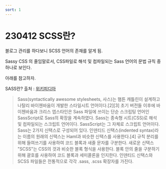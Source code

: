 ```yaml
---
sort: 1
---
```


# 230412 SCSS란?

블로그 관리를 하다보니 SCSS 언어의 존재를 알게 됨.

Sassy CSS 의 줄임말로서,
CSS파일로 해석 및 컴파일되는 Sass 언어의 
문법 규칙 중 하나로 보인다.

아래를 참고하자.

SASS란?
 출처 : [위키피디아](https://ko.wikipedia.org/wiki/Sass_%28%EC%8A%A4%ED%83%80%EC%9D%BC%EC%8B%9C%ED%8A%B8_%EC%96%B8%EC%96%B4%29)
>Sass(syntactically awesome stylesheets, 사스)는 햄튼 캐틀린이 설계하고 나탈리 바이첸바움이 개발한 스타일시트 언어이다.[2][3] 초기 버전들 이후에 바이첸바움과 크리스 엡스타인은 Sass 파일에 쓰이는 단순 스크립팅 언어인 SassScript로 Sass의 확장을 계속하였다.
Sass는 종속형 시트(CSS)로 해석 및 컴파일되는 스크립트 언어이다. SassScript는 그 자체로 스크립트 언어이다. Sass는 2가지 신택스로 구성되어 있다. 인덴티드 신택스(indented syntax)라는 이름의 원래의 신택스는 Haml과 비슷한 신택스를 사용한다.[4] 규칙 분리를 위해 들여쓰기를 사용하여 코드 블록과 새줄 문자를 구분한다. 새로운 신택스 "SCSS"는 CSS의 것과 비슷한 블록 형식을 사용한다. 블록 안의 줄을 구분하기 위해 괄호를 사용하여 코드 블록과 세미콜론을 인지한다. 인덴티드 신택스와 SCSS 파일들은 전통적으로 각각 .sass, .scss 확장자를 가진다.
